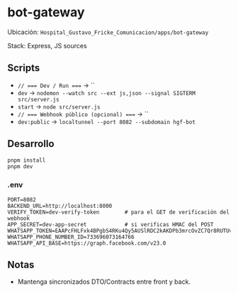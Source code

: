 # bot-gateway

Ubicación: `Hospital_Gustavo_Fricke_Comunicacion/apps/bot-gateway`

Stack: Express, JS sources

## Scripts
- `// === Dev / Run ===` → ``
- `dev` → `nodemon --watch src --ext js,json --signal SIGTERM src/server.js`
- `start` → `node src/server.js`
- `// === Webhook público (opcional) ===` → ``
- `dev:public` → `localtunnel --port 8082 --subdomain hgf-bot`

## Desarrollo

```bash
pnpm install
pnpm dev
```

### .env
```
PORT=8082
BACKEND_URL=http://localhost:8000
VERIFY_TOKEN=dev-verify-token        # para el GET de verificación del webhook
APP_SECRET=dev-app-secret            # si verificas HMAC del POST
WHATSAPP_TOKEN=EAAPcFHLFxk4BPgbS4RKu4Qy5AUSlRDC2kAKDPb3mrcOvZC7Qr8RUTUvjPdHna9ZBxfUTiA0ZADed3ZBjDFAeltxHAZA0WWBO5luwqklQ4lZBV2h7c3uphYQtsrOTqsC27v1ckZBgnKnZC3kZAT3tJx1fohhqsPcsx1IkEbCyuZBhaZBFy5JE97UlY7QWIVI12soUMbleAZDZD
WHATSAPP_PHONE_NUMBER_ID=733696073164766
WHATSAPP_API_BASE=https://graph.facebook.com/v23.0
```


## Notas
- Mantenga sincronizados DTO/Contracts entre front y back.
